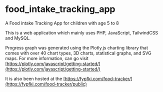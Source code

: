 # food_intake_tracking_app
A Food intake Tracking App for children with age 5 to 8 

This is a web application which mainly uses PHP, JavaScript, TailwindCSS and MySQL.

Progress graph was generated using the Plotly.js charting library that comes with over 40 chart types, 3D charts, statistical graphs, and SVG maps. For more information, can go visit [https://plotly.com/javascript/getting-started/](https://plotly.com/javascript/getting-started/)

It is also been hosted at the [https://fypfki.com/food-tracker/](https://fypfki.com/food-tracker/public)
